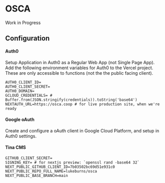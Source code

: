 # OSCA

Work in Progress

## Configuration

#### Auth0

Setup Application in Auth0 as a Regular Web App (not Single Page App). Add the following environment variables for Auth0 to the Vercel project. These are only accessible to functions (not the the public facing client).

```
AUTH0_CLIENT_ID=
AUTH0_CLIENT_SECRET=
AUTH0_DOMAIN=
GCLOUD_CREDENTIALS= # Buffer.from(JSON.stringify(credentials)).toString('base64')
NEXTAUTH_URL=https://osca.coop # for live production site, when we're ready
```

#### Google oAuth

Create and configure a oAuth client in Google Cloud Platform, and setup in Auth0 settings.

#### Tina CMS

```
GITHUB_CLIENT_SECRET=
SIGNING_KEY= # for nextjs preview: `openssl rand -base64 32`
NEXT_PUBLIC_GITHUB_CLIENT_ID=7b03502bc69d51e931c0
NEXT_PUBLIC_REPO_FULL_NAME=lukeburns/osca
NEXT_PUBLIC_BASE_BRANCH=main
```
